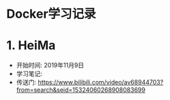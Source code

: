 # Docker学习记录

# 1. HeiMa
- 开始时间: 2019年11月9日
- 学习笔记:
- 传送门: https://www.bilibili.com/video/av68944703?from=search&seid=15324060268908083699